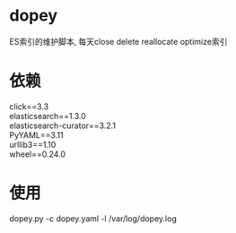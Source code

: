 # dopey
ES索引的维护脚本, 每天close delete reallocate optimize索引

# 依赖
click==3.3  
elasticsearch==1.3.0  
elasticsearch-curator==3.2.1  
PyYAML==3.11  
urllib3==1.10  
wheel==0.24.0  

# 使用
dopey.py -c dopey.yaml -l /var/log/dopey.log
